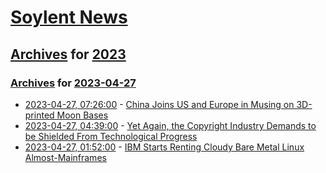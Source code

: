 # [Soylent News](../../../README.md)

## [Archives](../../index.md) for [2023](../index.md)

### [Archives](../../index.md) for [2023-04-27](index.md)

* [2023-04-27, 07:26:00](https://soylentnews.org/article.pl?sid=23/04/26/0245235&from=rss) - [China Joins US and Europe in Musing on 3D-printed Moon Bases](https://soylentnews.org/article.pl?sid=23/04/26/0245235&from=rss)
* [2023-04-27, 04:39:00](https://soylentnews.org/article.pl?sid=23/04/26/0237227&from=rss) - [Yet Again, the Copyright Industry Demands to be Shielded From Technological Progress](https://soylentnews.org/article.pl?sid=23/04/26/0237227&from=rss)
* [2023-04-27, 01:52:00](https://soylentnews.org/article.pl?sid=23/04/26/024213&from=rss) - [IBM Starts Renting Cloudy Bare Metal Linux Almost-Mainframes](https://soylentnews.org/article.pl?sid=23/04/26/024213&from=rss)
